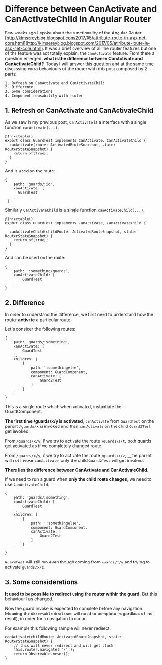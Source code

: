 # Difference between CanActivate and CanActivateChild in Angular Router

Few weeks ago I spoke about the functionality of the Angular Router [http://kimsereyblog.blogspot.com/2017/05/attribute-route-in-asp-net-core.html](http://kimsereyblog.blogspot.com/2017/05/attribute-route-in-asp-net-core.html). It was a brief overview of all the router features but one of the feature was not totally explain, the `CanActivate` feature. From there a question emerged, __what is the difference between CanActivate and CanActivateChild?__. Today I will answer this question and at the same time discussing extra behaviours of the router with this post composed by 2 parts:

```
1. Refresh on CanActivate and CanActivateChild
2. Difference
3. Some considerations
4. Component reusability with router
```

## 1. Refresh on CanActivate and CanActivateChild

As we saw in my previous post, `CanActivate` is a interface with a single function `canActivate(...)`.

```
@Injectable()
export class GuardTest implements CanActivate, CanActivateChild {
  canActivate(route: ActivatedRouteSnapshot, state: RouterStateSnapshot) {
    return of(true);
  }
}
```

And is used on the route:

```
{
    path: 'guards/:id',
    canActivate: [
      GuardTest
    ]
 }
```

Similarly `CanActivateChild` is a single function `canActivateChild(...)`.

```
@Injectable()
export class GuardTest implements CanActivate, CanActivateChild {

  canActivateChild(childRoute: ActivatedRouteSnapshot, state: RouterStateSnapshot) {
    return of(true);
  }
}

```

And can be used on the route:

``` 
{
    path: ':something/guards',
    canActivateChild: [
        GuardTest
    ]
}
```

## 2. Difference

In order to understand the difference, we first need to understand how the router __activate__ a particular route.

Let's consider the following routes:

```
{
    path: 'guards/:something',
    canActivate: [
        GuardTest
    ],
    children: [
        {
            path: ':somethingelse',
            component: GuardComponent,
            canActivate: [
                Guard2Test
            ]
        }
    ]
}
```

This is a single route which when activated, instantiate the GuardComponent.

__The first time /guards/x/y is activated__, `canActivate` from `GuardTest` on the parent `/guards/x` is invoked and then `canActivate` on the child `Guard2Test` get invoked.

From `/guards/x/y`, if we try to activate the route `/guards/s/t`, both guards get activated as if we completely changed route.

From `/guards/x/y`, if we try to activate the route `/guards/x/z`, __the parent will not invoke `canActivate`, only the child `Guard2Test` will get invoked.

__There lies the difference between CanActivate and CanActivateChild.__

If we need to run a guard when __only the child route changes__, we need to use `CanActivateChild`.

```
{
    path: 'guards/:something',
    canActivateChild: [
        GuardTest
    ],
    children: [
        {
            path: ':somethingelse',
            component: GuardComponent,
            canActivate: [
                Guard2Test
            ]
        }
    ]
}
```

`GuardTest` will still run even though coming from `guards/x/y` and trying to activate `guards/x/z`.

## 3. Some considerations

__It used to be possible to redirect using the router within the guard.__ But this behaviour has changed.

Now the guard invoke is expected to complete before any navigation. Meaning the `Observable<boolean>` will need to complete (regardless of the result), in order for a navigation to occur.

For example this following sample will never redirect:

```
canActivate(childRoute: ActivatedRouteSnapshot, state: RouterStateSnapshot) {
    // this will never redirect and will get stuck
    this.router.navigate(['/']);
    return Observable.never();
}
```